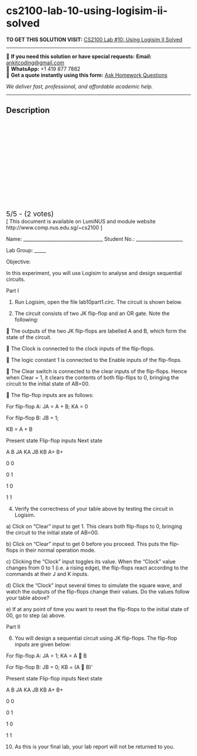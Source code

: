 # cs2100-lab-10-using-logisim-ii-solved
**TO GET THIS SOLUTION VISIT:** [CS2100 Lab #10: Using Logisim II Solved](https://www.ankitcodinghub.com/product/cs2100-remember-to-solved-2/)


---

📩 **If you need this solution or have special requests:** **Email:** ankitcoding@gmail.com  
📱 **WhatsApp:** +1 419 877 7882  
📄 **Get a quote instantly using this form:** [Ask Homework Questions](https://www.ankitcodinghub.com/services/ask-homework-questions/)

*We deliver fast, professional, and affordable academic help.*

---

<h2>Description</h2>



<div class="kk-star-ratings kksr-auto kksr-align-center kksr-valign-top" data-payload="{&quot;align&quot;:&quot;center&quot;,&quot;id&quot;:&quot;114527&quot;,&quot;slug&quot;:&quot;default&quot;,&quot;valign&quot;:&quot;top&quot;,&quot;ignore&quot;:&quot;&quot;,&quot;reference&quot;:&quot;auto&quot;,&quot;class&quot;:&quot;&quot;,&quot;count&quot;:&quot;2&quot;,&quot;legendonly&quot;:&quot;&quot;,&quot;readonly&quot;:&quot;&quot;,&quot;score&quot;:&quot;5&quot;,&quot;starsonly&quot;:&quot;&quot;,&quot;best&quot;:&quot;5&quot;,&quot;gap&quot;:&quot;4&quot;,&quot;greet&quot;:&quot;Rate this product&quot;,&quot;legend&quot;:&quot;5\/5 - (2 votes)&quot;,&quot;size&quot;:&quot;24&quot;,&quot;title&quot;:&quot;CS2100 Lab #10: Using Logisim II  Solved&quot;,&quot;width&quot;:&quot;138&quot;,&quot;_legend&quot;:&quot;{score}\/{best} - ({count} {votes})&quot;,&quot;font_factor&quot;:&quot;1.25&quot;}">

<div class="kksr-stars">

<div class="kksr-stars-inactive">
            <div class="kksr-star" data-star="1" style="padding-right: 4px">


<div class="kksr-icon" style="width: 24px; height: 24px;"></div>
        </div>
            <div class="kksr-star" data-star="2" style="padding-right: 4px">


<div class="kksr-icon" style="width: 24px; height: 24px;"></div>
        </div>
            <div class="kksr-star" data-star="3" style="padding-right: 4px">


<div class="kksr-icon" style="width: 24px; height: 24px;"></div>
        </div>
            <div class="kksr-star" data-star="4" style="padding-right: 4px">


<div class="kksr-icon" style="width: 24px; height: 24px;"></div>
        </div>
            <div class="kksr-star" data-star="5" style="padding-right: 4px">


<div class="kksr-icon" style="width: 24px; height: 24px;"></div>
        </div>
    </div>

<div class="kksr-stars-active" style="width: 138px;">
            <div class="kksr-star" style="padding-right: 4px">


<div class="kksr-icon" style="width: 24px; height: 24px;"></div>
        </div>
            <div class="kksr-star" style="padding-right: 4px">


<div class="kksr-icon" style="width: 24px; height: 24px;"></div>
        </div>
            <div class="kksr-star" style="padding-right: 4px">


<div class="kksr-icon" style="width: 24px; height: 24px;"></div>
        </div>
            <div class="kksr-star" style="padding-right: 4px">


<div class="kksr-icon" style="width: 24px; height: 24px;"></div>
        </div>
            <div class="kksr-star" style="padding-right: 4px">


<div class="kksr-icon" style="width: 24px; height: 24px;"></div>
        </div>
    </div>
</div>


<div class="kksr-legend" style="font-size: 19.2px;">
            5/5 - (2 votes)    </div>
    </div>
[ This document is available on LumiNUS and module website http://www.comp.nus.edu.sg/~cs2100 ]

Name: __________________________________ Student No.: ____________________

Lab Group: _____

Objective:

In this experiment, you will use Logisim to analyse and design sequential circuits.

Part I

1. Run Logisim, open the file lab10part1.circ. The circuit is shown below.

2. The circuit consists of two JK flip-flop and an OR gate. Note the following:

 The outputs of the two JK flip-flops are labelled A and B, which form the state of the circuit.

 The Clock is connected to the clock inputs of the flip-flops.

 The logic constant 1 is connected to the Enable inputs of the flip-flops.

 The Clear switch is connected to the clear inputs of the flip-flops. Hence when Clear = 1, it clears the contents of both flip-flips to 0, bringing the circuit to the initial state of AB=00.

 The flip-flop inputs are as follows:

For flip-flop A: JA = A + B; KA = 0

For flip-flop B: JB = 1;

KB = A + B

Present state Flip-flop inputs Next state

A B JA KA JB KB A+ B+

0 0

0 1

1 0

1 1

4. Verify the correctness of your table above by testing the circuit in Logisim.

a) Click on “Clear” input to get 1. This clears both flip-flops to 0, bringing the circuit to the initial state of AB=00.

b) Click on “Clear” input to get 0 before you proceed. This puts the flip-flops in their normal operation mode.

c) Clicking the “Clock” input toggles its value. When the “Clock” value changes from 0 to 1 (i.e. a rising edge), the flip-flops react according to the commands at their J and K inputs.

d) Click the “Clock” input several times to simulate the square wave, and watch the outputs of the flip-flops change their values. Do the values follow your table above?

e) If at any point of time you want to reset the flip-flops to the initial state of 00, go to step (a) above.

Part II

6. You will design a sequential circuit using JK flip-flops. The flip-flop inputs are given below:

For flip-flop A: JA = 1; KA = A  B

For flip-flop B: JB = 0; KB = (A  B)’

Present state Flip-flop inputs Next state

A B JA KA JB KB A+ B+

0 0

0 1

1 0

1 1

10. As this is your final lab, your lab report will not be returned to you.
